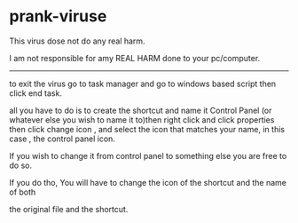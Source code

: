 # prank-viruse

This virus dose not do any real harm.

I am not responsible for amy REAL HARM done to your pc/computer.

-----------------------------------------------------------------------------------------------------------------------------------------------------------------------------------------------------------------------------------------------------------------

to exit the virus go to task manager and go to windows based script then click end task.

all you have to do is to create the shortcut and name it Control Panel (or whatever else you wish to name it to)then right click and click properties then click change icon , and select the icon that matches your name, in this case , the control panel icon.

If you wish to change it from control panel to something else you are free to do so.

If you do tho, You will have to change the icon of the shortcut and the name of both

the original file and the shortcut.
